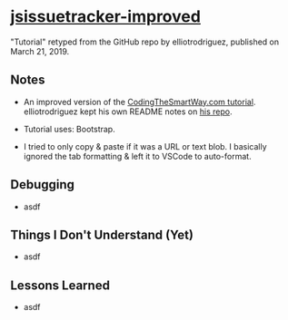 # [jsissuetracker-improved](https://github.com/elliotrodriguez/jsissuetracker-improved)

"Tutorial" retyped from the GitHub repo by elliotrodriguez, published on March 21, 2019.

## Notes

- An improved version of the [CodingTheSmartWay.com tutorial](https://github.com/seeschweiler/jsissuetracker). elliotrodriguez kept his own README notes on [his repo](https://github.com/elliotrodriguez/jsissuetracker-improved).

- Tutorial uses: Bootstrap.

- I tried to only copy & paste if it was a URL or text blob. I basically ignored the tab formatting & left it to VSCode to auto-format.

## Debugging

- asdf

## Things I Don't Understand (Yet)

- asdf

## Lessons Learned

- asdf
